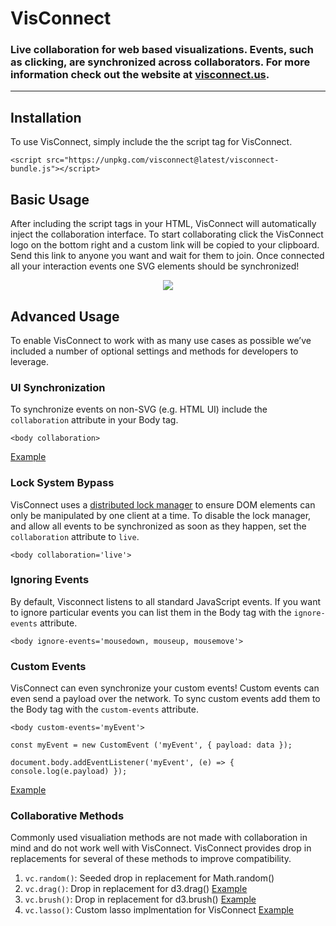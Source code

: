 # VisConnect 

### Live collaboration for web based visualizations. Events, such as clicking, are synchronized across collaborators. For more information check out the website at [visconnect.us](https://visconnect.us).


----

## Installation

To use VisConnect, simply include the the script tag for VisConnect. 

```<script src="https://unpkg.com/visconnect@latest/visconnect-bundle.js"></script>```

## Basic Usage

After including the script tags in your HTML, VisConnect will automatically inject the collaboration interface. To start collaborating click the VisConnect logo on the bottom right and a custom link will be copied to your clipboard. Send this link to anyone you want and wait for them to join. Once connected all your interaction events one SVG elements should be synchronized! 
<p align="center">
<img src="https://i.imgur.com/LfjnzeO.gif"/>
</p>


## Advanced Usage

To enable VisConnect to work with as many use cases as possible we’ve included a number of optional settings and methods for developers to leverage.

### UI Synchronization 
To synchronize events on non-SVG (e.g. HTML UI) include the `collaboration` attribute in your Body tag.

```<body collaboration>```

[Example](https://visconnect.us/ff0f1abebb0a72520411940bf82cbedf/)

### Lock System Bypass
VisConnect uses a [distributed lock manager](https://en.wikipedia.org/wiki/Distributed_lock_manager) to ensure DOM elements can only be manipulated by one client at a time. To disable the lock manager, and allow all events to be synchronized as soon as they happen, set the `collaboration` attribute to `live`.

```<body collaboration='live'>```

### Ignoring Events 
By default, Visconnect listens to all standard JavaScript events. If you want to ignore particular events you can list them in the Body tag with the `ignore-events` attribute.

```<body ignore-events='mousedown, mouseup, mousemove'>```

### Custom Events 
VisConnect can even synchronize your custom events! Custom events can even send a payload over the network. To sync custom events add them to the Body tag with the `custom-events` attribute. 

```<body custom-events='myEvent'>```

```
const myEvent = new CustomEvent ('myEvent', { payload: data });

document.body.addEventListener('myEvent', (e) => { console.log(e.payload) });
```

[Example](https://visconnect.us/d29cd8bb5b596697d92f5da2e6d5c49c/)

### Collaborative Methods
Commonly used visualiation methods are not made with collaboration in mind and do not work well with VisConnect. VisConnect provides drop in replacements for several of these methods to improve compatibility. 

1. `vc.random()`: Seeded drop in replacement for Math.random() 
1. `vc.drag()`: Drop in replacement for d3.drag() [Example](https://visconnect.us/9129f44cea5aabd962b54e93b523e632/)
2. `vc.brush()`: Drop in replacement for d3.brush() [Example](https://visconnect.us/b2d66e94bf90016cb285ebc9515ebc0a/)
3. `vc.lasso()`: Custom lasso implmentation for VisConnect [Example](https://visconnect.us/994a1ab12de6fb4bf21ee5c7a2461466/)



